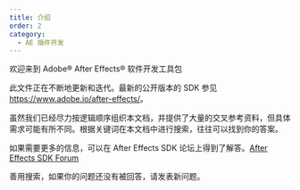 ```yaml
---
title: 介绍
order: 2
category:
  - AE 插件开发
---
```


欢迎来到 Adobe® After Effects® 软件开发工具包

此文件正在不断地更新和迭代。最新的公开版本的 SDK 参见<https://www.adobe.io/after-effects/>。

虽然我们已经尽力按逻辑顺序组织本文档，并提供了大量的交叉参考资料，但具体需求可能有所不同。根据关键词在本文档中进行搜索，往往可以找到你的答案。

如果需要更多的信息，可以在 After Effects SDK 论坛上得到了解答。[After Effects SDK Forum](https://community.adobe.com/t5/after-effects/bd-p/after-effects?page=1&sort=latest_replies&filter=all&topics=label-sdk)

善用搜索，如果你的问题还没有被回答，请发表新问题。

